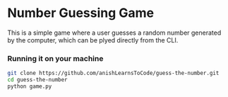 # Number Guessing Game

This is a simple game where a user guesses a random number generated by the computer, which can be plyed directly from
the CLI.

### Running it on your machine

````bash
git clone https://github.com/anishLearnsToCode/guess-the-number.git
cd guess-the-number
python game.py
````
